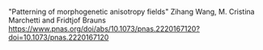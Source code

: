 "Patterning of morphogenetic anisotropy fields"
Zihang Wang, M. Cristina Marchetti and Fridtjof Brauns
https://www.pnas.org/doi/abs/10.1073/pnas.2220167120?doi=10.1073/pnas.2220167120
